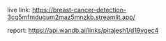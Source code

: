 live link: https://breast-cancer-detection-3cq5mfmdugum2maz5mnzkb.streamlit.app/

report: https://api.wandb.ai/links/pirajesh1/d19vgec4
